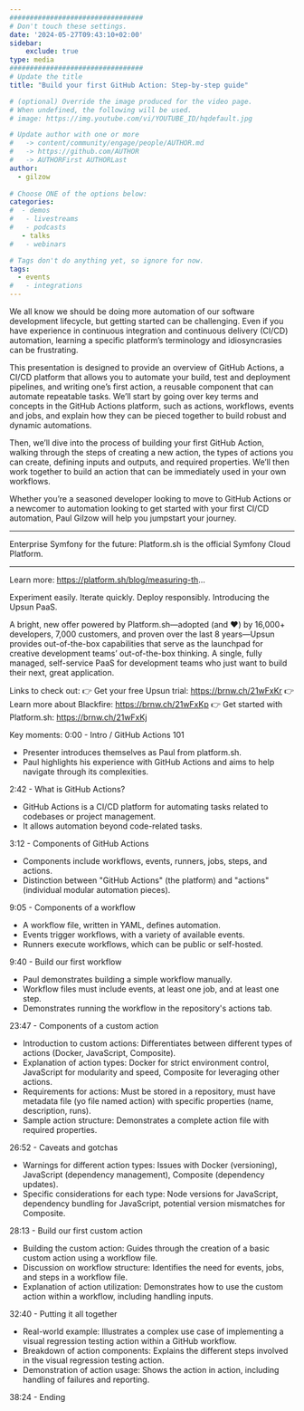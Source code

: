 ```yaml
---
#################################
# Don't touch these settings.
date: '2024-05-27T09:43:10+02:00'
sidebar:
    exclude: true
type: media
#################################
# Update the title
title: "Build your first GitHub Action: Step-by-step guide"

# (optional) Override the image produced for the video page.
# When undefined, the following will be used.
# image: https://img.youtube.com/vi/YOUTUBE_ID/hqdefault.jpg

# Update author with one or more
#   -> content/community/engage/people/AUTHOR.md
#   -> https://github.com/AUTHOR
#   -> AUTHORFirst AUTHORLast
author:
  - gilzow
  
# Choose ONE of the options below:
categories:
#  - demos
#   - livestreams
#   - podcasts
   - talks
#   - webinars

# Tags don't do anything yet, so ignore for now.
tags:
  - events
#   - integrations
---
```

We all know we should be doing more automation of our software development lifecycle, but getting started can be challenging. Even if you have experience in continuous integration and continuous delivery (CI/CD) automation, learning a specific platform’s terminology and idiosyncrasies can be frustrating.

This presentation is designed to provide an overview of GitHub Actions, a CI/CD platform that allows you to automate your build, test and deployment pipelines, and writing one’s first action, a reusable component that can automate repeatable tasks. We’ll start by going over key terms and concepts in the GitHub Actions platform, such as actions, workflows, events and jobs, and explain how they can be pieced together to build robust and dynamic automations.

Then, we’ll dive into the process of building your first GitHub Action, walking through the steps of creating a new action, the types of actions you can create, defining inputs and outputs, and required properties. We’ll then work together to build an action that can be immediately used in your own workflows.

Whether you’re a seasoned developer looking to move to GitHub Actions or a newcomer to automation looking to get started with your first CI/CD automation, Paul Gilzow will help you jumpstart your journey.
______________________________________

Enterprise Symfony for the future: Platform.sh is the official Symfony Cloud Platform.
______________________________________

Learn more: https://platform.sh/blog/measuring-th...

Experiment easily. Iterate quickly. Deploy responsibly. Introducing the Upsun PaaS.

A bright, new offer powered by Platform.sh—adopted (and ❤️) by 16,000+ developers, 7,000 customers, and proven over the last 8 years—Upsun provides out-of-the-box capabilities that serve as the launchpad for creative development teams’ out-of-the-box thinking. A single, fully managed, self-service PaaS for development teams who just want to build their next, great application.

Links to check out:
👉 Get your free Upsun trial: https://brnw.ch/21wFxKr
👉 Learn more about Blackfire: https://brnw.ch/21wFxKp
👉 Get started with Platform.sh: https://brnw.ch/21wFxKj

Key moments:
0:00 - Intro / GitHub Actions 101
* Presenter introduces themselves as Paul from platform.sh.
* Paul highlights his experience with GitHub Actions and aims to help navigate through its complexities.

2:42 - What is GitHub Actions?
* GitHub Actions is a CI/CD platform for automating tasks related to codebases or project management.
* It allows automation beyond code-related tasks.

3:12 - Components of GitHub Actions
* Components include workflows, events, runners, jobs, steps, and actions.
* Distinction between "GitHub Actions" (the platform) and "actions" (individual modular automation pieces).

9:05 - Components of a workflow
* A workflow file, written in YAML, defines automation.
* Events trigger workflows, with a variety of available events.
* Runners execute workflows, which can be public or self-hosted.

9:40 - Build our first workflow
* Paul demonstrates building a simple workflow manually.
* Workflow files must include events, at least one job, and at least one step.
* Demonstrates running the workflow in the repository's actions tab.

23:47 - Components of a custom action
* Introduction to custom actions: Differentiates between different types of actions (Docker, JavaScript, Composite).
* Explanation of action types: Docker for strict environment control, JavaScript for modularity and speed, Composite for leveraging other actions.
* Requirements for actions: Must be stored in a repository, must have metadata file (yo file named action) with specific properties (name, description, runs).
* Sample action structure: Demonstrates a complete action file with required properties.

26:52 - Caveats and gotchas
* Warnings for different action types: Issues with Docker (versioning), JavaScript (dependency management), Composite (dependency updates).
* Specific considerations for each type: Node versions for JavaScript, dependency bundling for JavaScript, potential version mismatches for Composite.

28:13 - Build our first custom action
* Building the custom action: Guides through the creation of a basic custom action using a workflow file.
* Discussion on workflow structure: Identifies the need for events, jobs, and steps in a workflow file.
* Explanation of action utilization: Demonstrates how to use the custom action within a workflow, including handling inputs.

32:40 - Putting it all together
* Real-world example: Illustrates a complex use case of implementing a visual regression testing action within a GitHub workflow.
* Breakdown of action components: Explains the different steps involved in the visual regression testing action.
* Demonstration of action usage: Shows the action in action, including handling of failures and reporting.

38:24 - Ending
